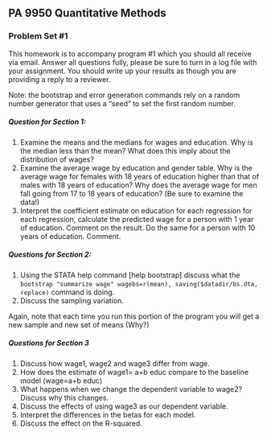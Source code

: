 ## PA 9950 Quantitative Methods

### Problem Set \#1

This homework is to accompany program \#1 which you should all receive via email. Answer all questions fully, please be sure to turn in a log file with your assignment. You should write up your results as though you are providing a reply to a reviewer.

Note: the bootstrap and error generation commands rely on a random number generator that uses a “seed” to set the first random number.

##### Question for Section 1:

1.	Examine the means and the medians for wages and education. Why is the median less than the mean? What does this imply about the distribution of wages?
2.	Examine the average wage by education and gender table. Why is the average wage for females with 18 years of education higher than that of males with 18 years of education? Why does the average wage for men fall going from 17 to 18 years of education? (Be sure to examine the data!)
3.	Interpret the coefficient estimate on education for each regression for each regression, calculate the predicted wage for a person with 1 year of education. Comment on the result. Do the same for a person with 10 years of education. Comment.

##### Questions for Section 2:

1.	Using the STATA help command [help bootstrap] discuss what the ```bootstrap "summarize wage" wagebs=r(mean), saving($datadir/bs.dta, replace)```	command is doing.
2.	Discuss the sampling variation.

Again, note that each time you run this portion of the program you will get a new sample and new set of means (Why?)

##### Questions for Section 3

1.	Discuss how wage1, wage2 and wage3 differ from wage.
2.	How does the estimate of wage1= a+b educ compare to the baseline model (wage=a+b educ)
3.	What happens when we change the dependent variable to wage2? Discuss why this changes.
4.	Discuss the effects of using wage3 as our dependent variable.
5.	Interpret the differences in the betas for each model.
6.	Discuss the effect on the R-squared.
